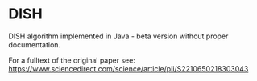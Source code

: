 # DISH
DISH algorithm implemented in Java - beta version without proper documentation.

For a fulltext of the original paper see: https://www.sciencedirect.com/science/article/pii/S2210650218303043
